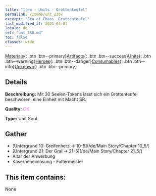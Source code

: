 ```yaml
---
title: "Item - Units - Grottenteufel"
permalink: /Items/unt_230/
excerpt: "Era of Chaos  Grottenteufel"
last_modified_at: 2021-04-01
locale: de
ref: "unt_230.md"
toc: false
classes: wide
---
```

 [Materials](/de/Items/){: .btn .btn--primary}[Artifacts](/de/Items/Artifacts/){: .btn .btn--success}[Units](/de/Items/Units/){: .btn .btn--warning}[Heroes](/de/Items/Heroes/){: .btn .btn--danger}[Consumables](/de/Items/Consumables/){: .btn .btn--info}[Unknown](/de/Items/Unknown/){: .btn .btn--primary}

## Details
 **Beschreibung:** Mit 30 Seelen-Tokens lässt sich ein Grottenteufel beschwören, eine Einheit mit Macht SR.

 **Quality:** <span style="color: #DA70D6">OK</span>

 **Type:** Unit Soul

## Gather

*    [Untergrund 10: Greifenherz -> 10-5](/de/Main Story/Chapter 10_5/) 
*    [Untergrund 21: Der Gral -> 21-5](/de/Main Story/Chapter 21_5/) 
*    Altar der Anwerbung 
*    Kaserneneinlösung - Foltermeister 

## This item contains:

  None

